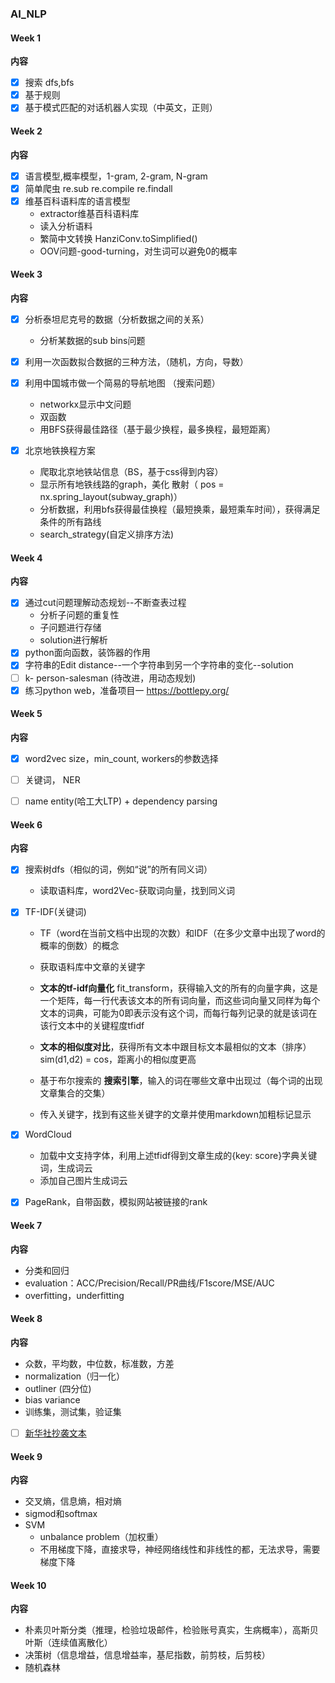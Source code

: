 ### AI_NLP
#### Week 1 
 **内容**
 * [x] 搜索 dfs,bfs
 * [x] 基于规则 
 * [x] 基于模式匹配的对话机器人实现（中英文，正则）
#### Week 2  
 **内容**
 * [x] 语言模型,概率模型，1-gram, 2-gram, N-gram 
 * [x] 简单爬虫 re.sub re.compile re.findall
 * [x]  维基百科语料库的语言模型
    * extractor维基百科语料库
    * 读入分析语料 
    * 繁简中文转换 HanziConv.toSimplified()
    * OOV问题-good-turning，对生词可以避免0的概率
 #### Week 3  
 **内容**
 * [x] 分析泰坦尼克号的数据（分析数据之间的关系）
    * 分析某数据的sub bins问题
 * [x] 利用一次函数拟合数据的三种方法，（随机，方向，导数）
 * [x] 利用中国城市做一个简易的导航地图 （搜索问题）
    * networkx显示中文问题
    * 双函数
    * 用BFS获得最佳路径（基于最少换程，最多换程，最短距离）

* [x] 北京地铁换程方案
  * 爬取北京地铁站信息（BS，基于css得到内容）
  * 显示所有地铁线路的graph，美化 散射（ pos = nx.spring_layout(subway_graph)）
  * 分析数据，利用bfs获得最佳换程（最短换乘，最短乘车时间），获得满足条件的所有路线
  * search_strategy(自定义排序方法)

#### Week 4

**内容**

* [x] 通过cut问题理解动态规划--不断查表过程
   - 分析子问题的重复性
   - 子问题进行存储
   - solution进行解析
* [x] python面向函数，装饰器的作用
* [x] 字符串的Edit distance--一个字符串到另一个字符串的变化--solution
* [ ] k- person-salesman (待改进，用动态规划)
* [x] 练习python web，准备项目一  <https://bottlepy.org/>

#### Week 5

**内容**

* [x] word2vec  size，min_count, workers的参数选择

* [ ] 关键词， NER
* [ ] name entity(哈工大LTP) + dependency parsing

#### Week 6

**内容**

* [x] 搜索树dfs（相似的词，例如“说”的所有同义词）

  * 读取语料库，word2Vec-获取词向量，找到同义词

* [x] TF-IDF(关键词)

  * TF（word在当前文档中出现的次数）和IDF（在多少文章中出现了word的概率的倒数）的概念
  * 获取语料库中文章的关键字

  * **文本的tf-idf向量化** fit_transform，获得输入文的所有的向量字典，这是一个矩阵，每一行代表该文本的所有词向量，而这些词向量又同样为每个文本的词典，可能为0即表示没有这个词，而每行每列记录的就是该词在该行文本中的关键程度tfidf
  * **文本的相似度对比**，获得所有文本中跟目标文本最相似的文本（排序） sim(d1,d2) = cos，距离小的相似度更高
  *  基于布尔搜索的 **搜索引擎**，输入的词在哪些文章中出现过（每个词的出现文章集合的交集）
  * 传入关键字，找到有这些关键字的文章并使用markdown加粗标记显示

* [x] WordCloud

  * 加载中文支持字体，利用上述tfidf得到文章生成的{key: score}字典关键词，生成词云
  * 添加自己图片生成词云

* [x] PageRank，自带函数，模拟网站被链接的rank

#### Week 7

**内容**

* 分类和回归
* evaluation：ACC/Precision/Recall/PR曲线/F1score/MSE/AUC
* overfitting，underfitting

#### Week 8

**内容**

* 众数，平均数，中位数，标准数，方差
* normalization（归一化）
* outliner (四分位)
* bias variance
* 训练集，测试集，验证集
* [ ] [新华社抄袭文本](https://github.com/Cassiexyq/Artificial-Intelligence-NLP/blob/master/Week8/%E6%96%B0%E5%8D%8E%E7%A4%BE%E6%96%87%E6%9C%AC%E7%9A%84%E5%88%86%E7%B1%BB.ipynb)

#### Week 9

**内容**

* 交叉熵，信息熵，相对熵
* sigmod和softmax
* SVM
  * unbalance problem（加权重）
  * 不用梯度下降，直接求导，神经网络线性和非线性的都，无法求导，需要梯度下降

#### Week 10

**内容**

* 朴素贝叶斯分类（推理，检验垃圾邮件，检验账号真实，生病概率），高斯贝叶斯（连续值离散化）
* 决策树（信息增益，信息增益率，基尼指数，前剪枝，后剪枝）
* 随机森林



